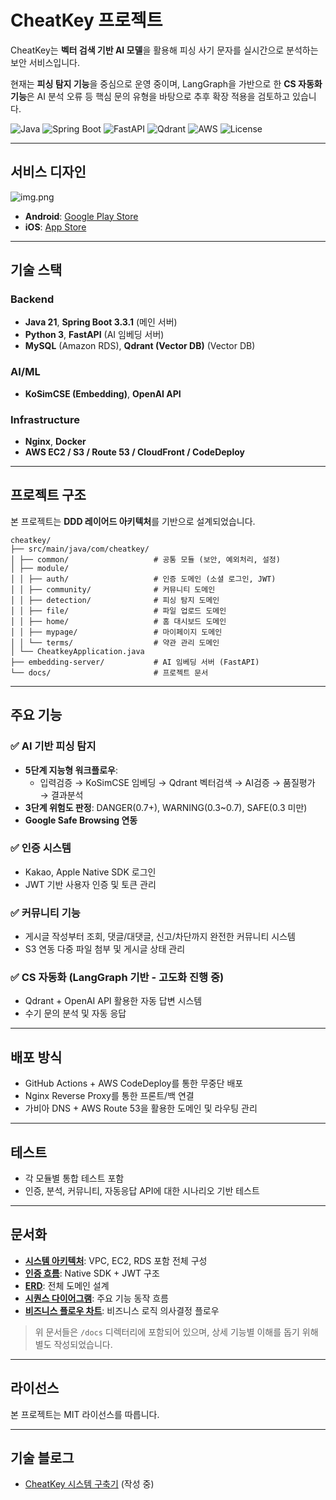 # CheatKey 프로젝트

CheatKey는 **벡터 검색 기반 AI 모델**을 활용해 피싱 사기 문자를 실시간으로 분석하는 보안 서비스입니다.

현재는 **피싱 탐지 기능**을 중심으로 운영 중이며, LangGraph을 가반으로 한 **CS 자동화 기능**은 AI 분석 오류 등 핵심 문의 유형을 바탕으로 추후 확장 적용을 검토하고 있습니다.

![Java](https://img.shields.io/badge/Java-21-blue)
![Spring Boot](https://img.shields.io/badge/Spring%20Boot-3.3.1-brightgreen)
![FastAPI](https://img.shields.io/badge/FastAPI-0.116.0-green)
![Qdrant](https://img.shields.io/badge/VectorDB-Qdrant-red)
![AWS](https://img.shields.io/badge/AWS-Cloud%20Infrastructure-orange)
![License](https://img.shields.io/badge/license-MIT-lightgrey)

---

## 서비스 디자인

![img.png](src/main/resources/static/img.png)

- **Android**: [Google Play Store](https://play.google.com/store/apps/details?id=com.cheatkey.app&pcampaignid=web_share)
- **iOS**: [App Store](https://apps.apple.com/kr/app/%EC%B9%98%ED%8A%B8%ED%82%A4-ai-%EC%82%AC%EA%B8%B0%ED%83%90%EC%A7%80-%ED%94%8C%EB%9E%AB%ED%8F%BC/id6749635626)

---

## 기술 스택

### Backend
- **Java 21**, **Spring Boot 3.3.1** (메인 서버)
- **Python 3**, **FastAPI** (AI 임베딩 서버)
- **MySQL** (Amazon RDS), **Qdrant (Vector DB)** (Vector DB)

### AI/ML
- **KoSimCSE (Embedding)**, **OpenAI API**

### Infrastructure
- **Nginx**, **Docker**
- **AWS EC2 / S3 / Route 53 / CloudFront / CodeDeploy**

---

## 프로젝트 구조

본 프로젝트는 **DDD 레이어드 아키텍처**를 기반으로 설계되었습니다.

```
cheatkey/
├── src/main/java/com/cheatkey/
│ ├── common/                   # 공통 모듈 (보안, 예외처리, 설정)
│ ├── module/       
│ │ ├── auth/                   # 인증 도메인 (소셜 로그인, JWT)
│ │ ├── community/              # 커뮤니티 도메인
│ │ ├── detection/              # 피싱 탐지 도메인
│ │ ├── file/                   # 파일 업로드 도메인
│ │ ├── home/                   # 홈 대시보드 도메인
│ │ ├── mypage/                 # 마이페이지 도메인
│ │ └── terms/                  # 약관 관리 도메인
│ └── CheatkeyApplication.java
├── embedding-server/           # AI 임베딩 서버 (FastAPI)
└── docs/                       # 프로젝트 문서
```

---

## 주요 기능

### ✅ AI 기반 피싱 탐지
- **5단계 지능형 워크플로우**:
    - 입력검증 → KoSimCSE 임베딩 → Qdrant 벡터검색 → AI검증 → 품질평가 → 결과분석
- **3단계 위험도 판정**: DANGER(0.7+), WARNING(0.3~0.7), SAFE(0.3 미만)
- **Google Safe Browsing 연동**

### ✅ 인증 시스템
- Kakao, Apple Native SDK 로그인
- JWT 기반 사용자 인증 및 토큰 관리

### ✅ 커뮤니티 기능
- 게시글 작성부터 조회, 댓글/대댓글, 신고/차단까지 완전한 커뮤니티 시스템
- S3 연동 다중 파일 첨부 및 게시글 상태 관리

### ✅ CS 자동화 (LangGraph 기반 - 고도화 진행 중)
- Qdrant + OpenAI API 활용한 자동 답변 시스템
- 수기 문의 분석 및 자동 응답

---

## 배포 방식

- GitHub Actions + AWS CodeDeploy를 통한 무중단 배포
- Nginx Reverse Proxy를 통한 프론트/백 연결
- 가비아 DNS + AWS Route 53을 활용한 도메인 및 라우팅 관리

---

## 테스트

- 각 모듈별 통합 테스트 포함
- 인증, 분석, 커뮤니티, 자동응답 API에 대한 시나리오 기반 테스트

---

## 문서화

- **[시스템 아키텍처](architecture.md)**: VPC, EC2, RDS 포함 전체 구성
- **[인증 흐름](docs/flows/authentication.md)**: Native SDK + JWT 구조
- **[ERD](docs/models/erd.md)**: 전체 도메인 설계
- **[시퀀스 다이어그램](docs/flows/sequence.md)**: 주요 기능 동작 흐름
- **[비즈니스 플로우 차트](docs/flows/business.md)**: 비즈니스 로직 의사결정 플로우

> 위 문서들은 `/docs` 디렉터리에 포함되어 있으며, 상세 기능별 이해를 돕기 위해 별도 작성되었습니다.

---

## 라이선스

본 프로젝트는 MIT 라이선스를 따릅니다.

---

## 기술 블로그

- [CheatKey 시스템 구축기](https://your-blog-link.com) (작성 중)